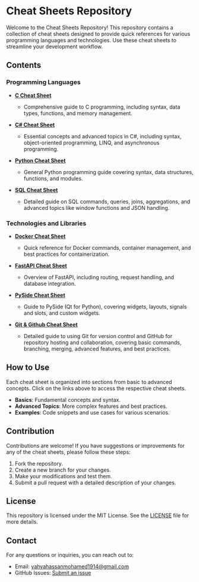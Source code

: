 # Cheat Sheets Repository

Welcome to the Cheat Sheets Repository! This repository contains a collection of cheat sheets designed to provide quick references for various programming languages and technologies. Use these cheat sheets to streamline your development workflow.

## Contents

### Programming Languages

- **[C Cheat Sheet](C_cheat_sheet.md)**
  - Comprehensive guide to C programming, including syntax, data types, functions, and memory management.

- **[C# Cheat Sheet](CSharp_cheat_sheet.md)**
  - Essential concepts and advanced topics in C#, including syntax, object-oriented programming, LINQ, and asynchronous programming.

- **[Python Cheat Sheet](Python_cheat_sheet.md)**
  - General Python programming guide covering syntax, data structures, functions, and modules.

- **[SQL Cheat Sheet](SQL_cheat_sheet.md)**
  - Detailed guide on SQL commands, queries, joins, aggregations, and advanced topics like window functions and JSON handling.

### Technologies and Libraries

- **[Docker Cheat Sheet](Docker_cheat_sheet.md)**
  - Quick reference for Docker commands, container management, and best practices for containerization.

- **[FastAPI Cheat Sheet](FastAPI_cheat_sheet.md)**
  - Overview of FastAPI, including routing, request handling, and database integration.

- **[PySide Cheat Sheet](PySide_cheat_sheet.md)**
  - Guide to PySide (Qt for Python), covering widgets, layouts, signals and slots, and custom widgets.

- **[Git & Github Cheat Sheet](git&github_cheat_sheet.md)**
  - Detailed guide to using Git for version control and GitHub for repository hosting and collaboration, covering basic commands, branching, merging, advanced features, and best practices.

## How to Use

Each cheat sheet is organized into sections from basic to advanced concepts. Click on the links above to access the respective cheat sheets.

- **Basics**: Fundamental concepts and syntax.
- **Advanced Topics**: More complex features and best practices.
- **Examples**: Code snippets and use cases for various scenarios.

## Contribution

Contributions are welcome! If you have suggestions or improvements for any of the cheat sheets, please follow these steps:

1. Fork the repository.
2. Create a new branch for your changes.
3. Make your modifications and test them.
4. Submit a pull request with a detailed description of your changes.

## License

This repository is licensed under the MIT License. See the [LICENSE](LICENSE) file for more details.

## Contact

For any questions or inquiries, you can reach out to:

- Email: [yahyahassanmohamed1914@gmail.com](mailto:yahyahassanmohamed1914@gmail.com)
- GitHub Issues: [Submit an issue](https://github.com/YahyaHassan1914/Cheat-Sheets/issues)
